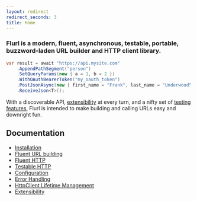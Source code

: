 ```yaml
---
layout: redirect
redirect_seconds: 3
title: Home
---
```


### Flurl is a modern, fluent, asynchronous, testable, portable, buzzword-laden URL builder and HTTP client library.

````c#
var result = await "https://api.mysite.com"
    .AppendPathSegment("person")
    .SetQueryParams(new { a = 1, b = 2 })
    .WithOAuthBearerToken("my_oauth_token")
    .PostJsonAsync(new { first_name = "Frank", last_name = "Underwood" })
    .ReceiveJson<T>();
````

With a discoverable API, [extensibility](extensibility) at every turn, and a nifty set of [testing features](testable-http), Flurl is intended to make building and calling URLs easy and downright fun.

## Documentation

- [Installation](installation)
- [Fluent URL building](fluent-url)
- [Fluent HTTP](fluent-http)
- [Testable HTTP](testable-http)
- [Configuration](configuration)
- [Error Handling](error-handling)
- [HttpClient Lifetime Management](client-lifetime)
- [Extensibility](extensibility)
